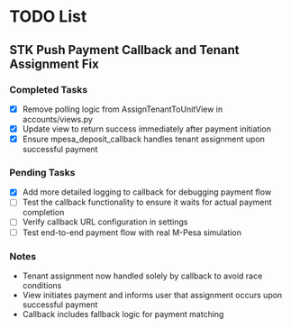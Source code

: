 # TODO List

## STK Push Payment Callback and Tenant Assignment Fix

### Completed Tasks
- [x] Remove polling logic from AssignTenantToUnitView in accounts/views.py
- [x] Update view to return success immediately after payment initiation
- [x] Ensure mpesa_deposit_callback handles tenant assignment upon successful payment

### Pending Tasks
- [x] Add more detailed logging to callback for debugging payment flow
- [ ] Test the callback functionality to ensure it waits for actual payment completion
- [ ] Verify callback URL configuration in settings
- [ ] Test end-to-end payment flow with real M-Pesa simulation

### Notes
- Tenant assignment now handled solely by callback to avoid race conditions
- View initiates payment and informs user that assignment occurs upon successful payment
- Callback includes fallback logic for payment matching
